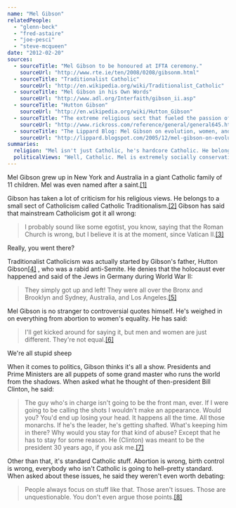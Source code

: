 ```yaml
---
name: "Mel Gibson"
relatedPeople:
  - "glenn-beck"
  - "fred-astaire"
  - "joe-pesci"
  - "steve-mcqueen"
date: "2012-02-20"
sources:
  - sourceTitle: "Mel Gibson to be honoured at IFTA ceremony."
    sourceUrl: "http://www.rte.ie/ten/2008/0208/gibsonm.html"
  - sourceTitle: "Traditionalist Catholic"
    sourceUrl: "http://en.wikipedia.org/wiki/Traditionalist_Catholic"
  - sourceTitle: "Mel Gibson in his Own Words"
    sourceUrl: "http://www.adl.org/Interfaith/gibson_ii.asp"
  - sourceTitle: "Hutton Gibson"
    sourceUrl: "http://en.wikipedia.org/wiki/Hutton_Gibson"
  - sourceTitle: "The extreme religious sect that fueled the passion of Mel Gibson"
    sourceUrl: "http://www.rickross.com/reference/general/general645.html"
  - sourceTitle: "The Lippard Blog: Mel Gibson on evolution, women, and political conspiracy theory"
    sourceUrl: "http://lippard.blogspot.com/2005/12/mel-gibson-on-evolution-women-and.html"
summaries:
  religion: "Mel isn't just Catholic, he's hardcore Catholic. He belongs to a small sect of Catholicism called Traditionalist Catholicism."
  politicalViews: "Well, Catholic. Mel is extremely socially conservative—no abortion, white people rule, women aren't equal to men, the whole thing. When it comes to politicians, he's a conspiracy theorist. They're all puppets for some unknown man behind the curtain."
---
```


Mel Gibson grew up in New York and Australia in a giant Catholic family of 11 children. Mel was even named after a saint.<a class="source-citation" href="#http%3A%2F%2Fwww.rte.ie%2Ften%2F2008%2F0208%2Fgibsonm.html" title="Mel Gibson to be honoured at IFTA ceremony.">[1]</a>

Gibson has taken a lot of criticism for his religious views. He belongs to a small sect of Catholicism called Catholic Traditionalism.<a class="source-citation" href="#http%3A%2F%2Fen.wikipedia.org%2Fwiki%2FTraditionalist_Catholic" title="Traditionalist Catholic">[2]</a> Gibson has said that mainstream Catholicism got it all wrong:

>I probably sound like some egotist, you know, saying that the Roman Church is wrong, but I believe it is at the moment, since Vatican II.<a class="source-citation" href="#http%3A%2F%2Fwww.adl.org%2FInterfaith%2Fgibson_ii.asp" title="Mel Gibson in his Own Words">[3]</a>

Really, you went there?

Traditionalist Catholicism was actually started by Gibson's father, Hutton Gibson<a class="source-citation" href="#http%3A%2F%2Fen.wikipedia.org%2Fwiki%2FHutton_Gibson" title="Hutton Gibson">[4]</a> , who was a rabid anti-Semite. He denies that the holocaust ever happened and said of the Jews in Germany during World War II:

>They simply got up and left! They were all over the Bronx and Brooklyn and Sydney, Australia, and Los Angeles.<a class="source-citation" href="#http%3A%2F%2Fwww.rickross.com%2Freference%2Fgeneral%2Fgeneral645.html" title="The extreme religious sect that fueled the passion of Mel Gibson">[5]</a>

Mel Gibson is no stranger to controversial quotes himself. He's weighed in on everything from abortion to women's equality. He has said:

>I'll get kicked around for saying it, but men and women are just different. They're not equal.<a class="source-citation" href="#http%3A%2F%2Flippard.blogspot.com%2F2005%2F12%2Fmel-gibson-on-evolution-women-and.html" title="The Lippard Blog: Mel Gibson on evolution, women, and political conspiracy theory">[6]</a>

We're all stupid sheep

When it comes to politics, Gibson thinks it's all a show. Presidents and Prime Ministers are all puppets of some grand master who runs the world from the shadows. When asked what he thought of then-president Bill Clinton, he said:

>The guy who's in charge isn't going to be the front man, ever. If I were going to be calling the shots I wouldn't make an appearance. Would you? You'd end up losing your head. It happens all the time. All those monarchs. If he's the leader, he's getting shafted. What's keeping him in there? Why would you stay for that kind of abuse? Except that he has to stay for some reason. He (Clinton) was meant to be the president 30 years ago, if you ask me.<a class="source-citation" href="#http%3A%2F%2Flippard.blogspot.com%2F2005%2F12%2Fmel-gibson-on-evolution-women-and.html" title="The Lippard Blog: Mel Gibson on evolution, women, and political conspiracy theory">[7]</a>

Other than that, it's standard Catholic stuff. Abortion is wrong, birth control is wrong, everybody who isn't Catholic is going to hell–pretty standard. When asked about these issues, he said they weren't even worth debating:

>People always focus on stuff like that. Those aren't issues. Those are unquestionable. You don't even argue those points.<a class="source-citation" href="#http%3A%2F%2Flippard.blogspot.com%2F2005%2F12%2Fmel-gibson-on-evolution-women-and.html" title="The Lippard Blog: Mel Gibson on evolution, women, and political conspiracy theory">[8]</a>